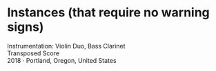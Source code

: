 # Instances (that require no warning signs)
Instrumentation: Violin Duo, Bass Clarinet<br>
Transposed Score<br>
2018 · Portland, Oregon, United States
